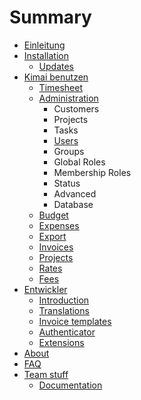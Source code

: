 # Summary

* [Einleitung](README.md)
* [Installation](installation/README.md)
   * [Updates](installation/updates.md)
* [Kimai benutzen](manual/README.md)
   * [Timesheet](manual/timesheet.md)
   * [Administration](manual/administration.md)
       * Customers
       * Projects
       * Tasks
       * [Users](manual/users.md)
       * Groups
       * Global Roles
       * Membership Roles
       * Status
       * Advanced
       * Database
   * [Budget](manual/budget.md)
   * [Expenses](manual/expenses.md)
   * [Export](manual/export.md)
   * [Invoices](manual/invoices.md)
   * [Projects](manual/projects.md)
   * [Rates](manual/rates.md)
   * [Fees](manual/fees.md)
* [Entwickler](developer/README.md)
   * [Introduction](developer/introduction.md)
   * [Translations](developer/translations.md)
   * [Invoice templates](developer/invoice-templates.md)
   * [Authenticator](administrator/authenticator.md)
   * [Extensions](developer/extensions.md)
* [About](administrator/README.md)
* [FAQ](FAQ.md)
* [Team stuff](team/README.md)
   * [Documentation](team/documentation.md)

